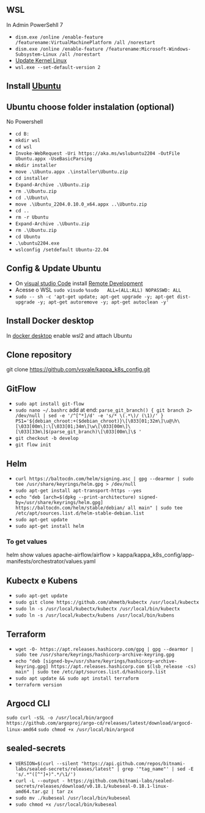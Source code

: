 ## WSL

In Admin PowerSehll 7

- `dism.exe /online /enable-feature /featurename:VirtualMachinePlatform /all /norestart`
- `dism.exe /online /enable-feature /featurename:Microsoft-Windows-Subsystem-Linux /all /norestart`
- [Update Kernel Linux](https://wslstorestorage.blob.core.windows.net/wslblob/wsl_update_x64.msi)
- `wsl.exe --set-default-version 2`

## Install [Ubuntu](https://apps.microsoft.com/store/detail/ubuntu-2204-lts/9PN20MSR04DW?hl=pt-br&gl=BR)

## Ubuntu choose folder instalation (optional)

No Powershell

- `cd B:`
- `mkdir wsl`
- `cd wsl`
- `Invoke-WebRequest -Uri https://aka.ms/wslubuntu2204 -OutFile Ubuntu.appx -UseBasicParsing`
- `mkdir installer`
- `move .\Ubuntu.appx .\installer\Ubuntu.zip`
- `cd installer`
- `Expand-Archive .\Ubuntu.zip`
- `rm .\Ubuntu.zip`
- `cd .\Ubuntu\`
- `move .\Ubuntu_2204.0.10.0_x64.appx ..\Ubuntu.zip`
- `cd ..`
- `rm -r Ubuntu`
- `Expand-Archive .\Ubuntu.zip`
- `rm .\Ubuntu.zip`
- `cd Ubuntu`
- `.\ubuntu2204.exe`
- `wslconfig /setdefault Ubuntu-22.04`

## Config & Update Ubuntu

- On [visual studio Code](https://marketplace.visualstudio.com/items?itemName=ms-vscode-remote.vscode-remote-extensionpack) install [Remote Development](https://marketplace.visualstudio.com/items?itemName=ms-vscode-remote.vscode-remote-extensionpack)
- Acesse o WSL
`sudo visudo`
`%sudo   ALL=(ALL:ALL) NOPASSWD: ALL`
- `sudo -- sh -c 'apt-get update; apt-get upgrade -y; apt-get dist-upgrade -y; apt-get autoremove -y; apt-get autoclean -y'`

## Install Docker desktop

In [docker desktop](https://docs.docker.com/desktop/windows/wsl/) enable wsl2 and attach Ubuntu

## Clone repository

git clone <https://github.com/vsvale/kappa_k8s_config.git>

## GitFlow

- `sudo apt install git-flow`
- `sudo nano ~/.bashrc` add at end:
    `parse_git_branch() {
    git branch 2> /dev/null | sed -e '/^[^*]/d' -e 's/* \(.*\)/ (\1)/'
    }
    PS1='${debian_chroot:+($debian_chroot)}\[\033[01;32m\]\u@\h\[\033[00m\]:\[\033[01;34m\]\w\[\033[00m\]\[\033[33m\]$(parse_git_branch)\[\033[00m\]\$ '`
- `git checkout -b develop`
- `git flow init`

## Helm

- `curl https://baltocdn.com/helm/signing.asc | gpg --dearmor | sudo tee /usr/share/keyrings/helm.gpg > /dev/null`
- `sudo apt-get install apt-transport-https --yes`
- `echo "deb [arch=$(dpkg --print-architecture) signed-by=/usr/share/keyrings/helm.gpg] https://baltocdn.com/helm/stable/debian/ all main" | sudo tee /etc/apt/sources.list.d/helm-stable-debian.list`
- `sudo apt-get update`
- `sudo apt-get install helm`

### To get values

helm show values apache-airflow/airflow > kappa/kappa_k8s_config/app-manifests/orchestrator/values.yaml

## Kubectx  e Kubens

- `sudo apt-get update`
- `sudo git clone https://github.com/ahmetb/kubectx /usr/local/kubectx`
- `sudo ln -s /usr/local/kubectx/kubectx /usr/local/bin/kubectx`
- `sudo ln -s /usr/local/kubectx/kubens /usr/local/bin/kubens`

## Terraform

- `wget -O- https://apt.releases.hashicorp.com/gpg | gpg --dearmor | sudo tee /usr/share/keyrings/hashicorp-archive-keyring.gpg`
- `echo "deb [signed-by=/usr/share/keyrings/hashicorp-archive-keyring.gpg] https://apt.releases.hashicorp.com $(lsb_release -cs) main" | sudo tee /etc/apt/sources.list.d/hashicorp.list`
- `sudo apt update && sudo apt install terraform`
- `terraform version`

## Argocd CLI

`sudo curl -sSL -o /usr/local/bin/argocd https://github.com/argoproj/argo-cd/releases/latest/download/argocd-linux-amd64`
`sudo chmod +x /usr/local/bin/argocd`

## sealed-secrets

- `VERSION=$(curl --silent "https://api.github.com/repos/bitnami-labs/sealed-secrets/releases/latest" | grep '"tag_name"' | sed -E 's/.*"([^"]+)".*/\1/')`
- `curl -L --output - https://github.com/bitnami-labs/sealed-secrets/releases/download/v0.18.1/kubeseal-0.18.1-linux-amd64.tar.gz | tar zx`
- `sudo mv ./kubeseal /usr/local/bin/kubeseal`
- `sudo chmod +x /usr/local/bin/kubeseal`

